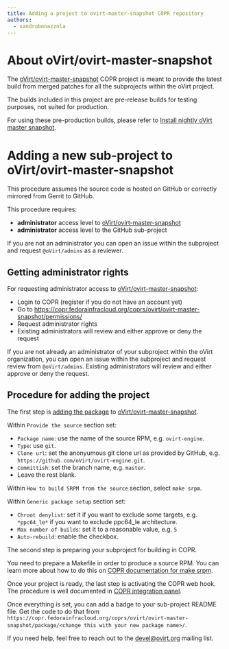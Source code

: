 ```yaml
---
title: Adding a project to ovirt-master-snapshot COPR repository
authors:
  - sandrobonazzola
---
```


# About oVirt/ovirt-master-snapshot

The [oVirt/ovirt-master-snapshot](https://copr.fedorainfracloud.org/coprs/ovirt/ovirt-master-snapshot/) COPR project
is meant to provide the latest build from merged patches for all the subprojects within the oVirt project.

The builds included in this project are pre-release builds for testing purposes, not suited for production.

For using these pre-production builds, please refer to [Install nightly oVirt master snapshot](/develop/dev-process/install-nightly-snapshot.html).

# Adding a new sub-project to oVirt/ovirt-master-snapshot

This procedure assumes the source code is hosted on GitHub or correctly mirrored from Gerrit to GitHub.

This procedure requires:
- **administrator** access level to [oVirt/ovirt-master-snapshot](https://copr.fedorainfracloud.org/coprs/ovirt/ovirt-master-snapshot/)
- **administrator** access level to the GitHub sub-project

If you are not an administrator you can open an issue within the subproject and request `@oVirt/admins` as a reviewer.

## Getting administrator rights

For requesting administrator access to [oVirt/ovirt-master-snapshot](https://copr.fedorainfracloud.org/coprs/ovirt/ovirt-master-snapshot/):
- Login to COPR (register if you do not have an account yet)
- Go to https://copr.fedorainfracloud.org/coprs/ovirt/ovirt-master-snapshot/permissions/
- Request administrator rights
- Existing administrators will review and either approve or deny the request

If you are not already an administrator of your subproject within the oVirt organization, you can open an issue within the subproject and request review from `@oVirt/admins`.
Existing administrators will review and either approve or deny the request.

## Procedure for adding the project

The first step is [adding the package](https://copr.fedorainfracloud.org/coprs/ovirt/ovirt-master-snapshot/package/add) to [oVirt/ovirt-master-snapshot](https://copr.fedorainfracloud.org/coprs/ovirt/ovirt-master-snapshot/).

Within `Provide the source` section set:
- `Package name`: use the name of the source RPM, e.g. `ovirt-engine`.
- `Type`: use `git`.
- `Clone url`: set the anonyumous git clone url as provided by GitHub, e.g. `https://github.com/oVirt/ovirt-engine.git`.
- `Committish`: set the branch name, e.g. `master`.
- Leave the rest blank.

Within `How to build SRPM from the source` section, select `make srpm`.

Within `Generic package setup` section set:
- `Chroot denylist`: set it if you want to exclude some targets, e.g. `*ppc64_le*` if you want to exclude ppc64_le architecture.
- `Max number of builds`: set it to a reasonable value, e.g. `5`
- `Auto-rebuild`: enable the checkbox.

The second step is preparing your subproject for building in COPR.

You need to prepare a Makefile in order to produce a source RPM. You can learn more about how to do this on
[COPR documentation for make srpm](https://docs.pagure.org/copr.copr/user_documentation.html#make-srpm).

Once your project is ready, the last step is activating the COPR web hook. The procedure is well documented in [COPR integration panel](https://copr.fedorainfracloud.org/coprs/ovirt/ovirt-master-snapshot/integrations/).

Once everything is set, you can add a badge to your sub-project README file. Get the code to do that from
`https://copr.fedorainfracloud.org/coprs/ovirt/ovirt-master-snapshot/package/<change this with your new package name>/`.

If you need help, feel free to reach out to the [devel@ovirt.org](https://lists.ovirt.org/hyperkitty/list/devel@ovirt.org/) mailing list.
